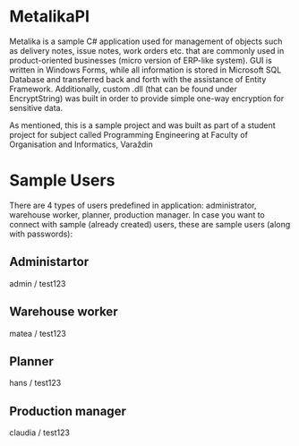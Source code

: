 # MetalikaPI

Metalika is a sample C# application used for management of objects such as delivery notes, issue notes, work orders etc. that are commonly used in product-oriented businesses (micro version of ERP-like system). GUI is written in Windows Forms, while all information is stored in Microsoft SQL Database and transferred back and forth with the assistance of Entity Framework. Additionally, custom .dll (that can be found under EncryptString) was built in order to provide simple one-way encryption for sensitive data.

As mentioned, this is a sample project and was built as part of a student project for subject called Programming Engineering at Faculty of Organisation and Informatics, Varaždin

# Sample Users

There are 4 types of users predefined in application: administrator, warehouse worker, planner, production manager. In case you want to connect with sample (already created) users, these are sample users (along with passwords):

## Administartor

admin / test123

## Warehouse worker

matea / test123

## Planner

hans / test123

## Production manager

claudia / test123

